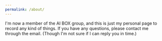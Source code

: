 ```yaml
---
permalink: /about/
---
```

I'm now a member of the AI BOX group, and this is just my personal page to record any kind of things. If you have any questions, please contact me through the email. (Though I'm not sure if I can reply you in time.)
